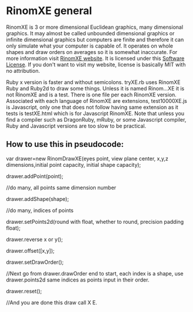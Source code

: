 # RinomXE general
RinomXE is 3 or more dimensional Euclidean graphics, many dimensional graphics. It may almost be called unbounded dimensional graphics or infinite dimensional graphics but computers are finite and therefore it can only simulate what your computer is capable of. It operates on whole shapes and draw orders on averages so it is somewhat inaccurate. For more information visit [RinomXE website](https://gugquettex.com/en/project/rinomxe/index.php). It is licensed under this [Software License](https://gugquettex.com/en/project/software-license.php). If you don't want to visit my website, license is basically MIT with no attribution.

Ruby x version is faster and without semicolons. tryXE.rb uses RinomXE Ruby and Ruby2d to draw some things. Unless it is named Rinom...XE it is not RinomXE and is a test. There is one file per each RinomXE version. Associated with each language of RinomXE are extensions, test10000XE.js is Javascript, only one that does not follow having same extension as it tests is testXE.html which is for Javascript RinomXE. Note that unless you find a compiler such as DragonRuby, mRuby, or some Javascript compiler, Ruby and Javascript versions are too slow to be practical.

## How to use this in pseudocode:

var drawer=new RinomDrawXE(eyes point, view plane center, x,y,z dimensions,initial point capacity, initial shape capacity);

drawer.addPoint(point);

//do many, all points same dimension number

drawer.addShape(shape);

//do many, indices of points

drawer.setPoints2d(round with float, whether to round, precision padding float);

drawer.reverse x or y();

drawer.offset([x,y]);

drawer.setDrawOrder();

//Next go from drawer.drawOrder end to start, each index is a shape, use drawer.points2d same indices as points input in their order.

drawer.reset();

//And you are done this draw call
X E.
